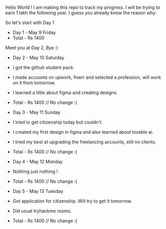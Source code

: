 
Hello World ! I am making this repo to track my progress. 
I will be trying to earn 1 lakh the following year. I guess you already know the reason why.

So let's start with Day 1

* Day 1 - May 9 Friday
* Total - Rs 1400

Meet you at Day 2, Bye :)

* Day 2 - May 10 Saturday
* I got the github student pack.
* I made accounts on upwork, fiverr and selected a profession, will work on it from tomorrow.
* I learned a little about figma and creating designs.
* Total - Rs 1400 // No change :(

* Day 3 - May 11 Sunday
* I tried to get citizenship today but couldn't.
* I created my first design in figma and also learned about lovable ai.
* I tried my best at upgrading the freelancing accounts, still no clients.
* Total - Rs 1400 // No change :(

* Day 4 - May 12 Monday
* Nothing just nothing !
* Total - Rs 1400 // No change :(

* Day 5 - May 13 Tuesday
* Got application for citizenship. Will try to get it tomorrow.
* Did usual tryhackme rooms.
* Total - Rs 1400 // No change :(

